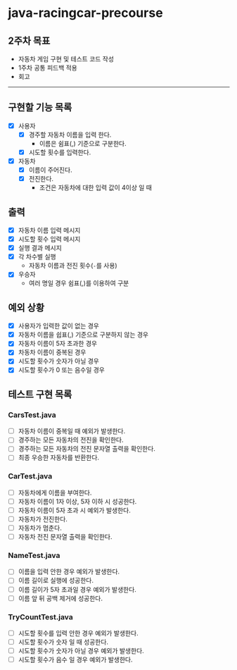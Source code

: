 # java-racingcar-precourse

## 2주차 목표

- 자동차 게임 구현 및 테스트 코드 작성
- 1주차 공통 피드백 적용
- 회고

---

## 구현할 기능 목록

- [x] 사용자
    - [x] 경주할 자동차 이름을 입력 한다.
        - 이름은 쉼표(,) 기준으로 구분한다.
    - [x] 시도할 횟수를 입력한다.
- [x] 자동차
    - [x] 이름이 주어진다.
    - [x] 전진한다.
        - 조건은 자동차에 대한 입력 값이 4이상 일 때

## 출력

- [x] 자동차 이름 입력 메시지
- [x] 시도할 횟수 입력 메시지
- [x] 실행 결과 메시지
- [x] 각 차수별 실행
    - 자동차 이름과 전진 횟수(`-`를 사용)
- [x] 우승자
    - 여러 명일 경우 쉼표(,)를 이용하여 구분

## 예외 상황

- [x] 사용자가 입력한 값이 없는 경우
- [x] 자동차 이름을 쉽표(,) 기준으로 구분하지 않는 경우
- [x] 자동차 이름이 5자 초과한 경우
- [x] 차동차 이름이 중복된 경우
- [x] 시도할 횟수가 숫자가 아닐 경우
- [x] 시도할 횟수가 0 또는 음수일 경우

## 테스트 구현 목록

### CarsTest.java

- [ ] 자동차 이름이 중복일 때 예외가 발생한다.
- [ ] 경주하는 모든 자동차의 전진을 확인한다.
- [ ] 경주하는 모든 자동차의 전진 문자열 출력을 확인한다.
- [ ] 최종 우승한 자동차를 반환한다.

### CarTest.java

- [ ] 자동차에게 이름을 부여한다.
- [ ] 자동차 이름이 1자 이상, 5자 이하 시 성공한다.
- [ ] 자동차 이름이 5자 초과 시 예외가 발생한다.
- [ ] 자동차가 전진한다.
- [ ] 자동차가 멈춘다.
- [ ] 자동차 전진 문자열 출력을 확인한다.

### NameTest.java

- [ ] 이름을 입력 안한 경우 예외가 발생한다.
- [ ] 이름 길이로 실행에 성공한다.
- [ ] 이름 길이가 5자 초과일 경우 예외가 발생한다.
- [ ] 이름 앞 뒤 공백 제거에 성공한다.

### TryCountTest.java

- [ ] 시도할 횟수를 입력 안한 경우 예외가 발생한다.
- [ ] 시도할 횟수가 숫자 일 때 성공한다.
- [ ] 시도할 횟수가 숫자가 아닐 경우 예외가 발생한다.
- [ ] 시도할 횟수가 음수 일 경우 예외가 발생한다.